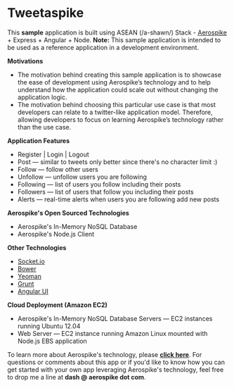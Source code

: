 Tweetaspike
===========

This **sample** application is built using ASEAN (/a-shawn/) Stack - <a href='http://aerospike.com/' target='_blank'>Aerospike</a> + Express + Angular + Node. **Note:** This sample application is intended to be used as a reference application in a development environment.

**Motivations**

  * The motivation behind creating this sample application is to showcase the ease of development using Aerospike’s technology and to help understand how the application could scale out without changing the application logic.
  * The motivation behind choosing this particular use case is that most developers can relate to a twitter-like application model. Therefore, allowing developers to focus on learning Aerospike’s technology rather than the use case.

**Application Features**

  * Register | Login | Logout
  * Post &mdash; similar to tweets only better since there's no character limit :)
  * Follow &mdash; follow other users
  * Unfollow &mdash; unfollow users you are following
  * Following &mdash; list of users you follow including their posts
  * Followers &mdash; list of users that follow you including their posts
  * Alerts &mdash; real-time alerts when users you are following add new posts

**Aerospike's Open Sourced Technologies**

  * Aerospike's In-Memory NoSQL Database
  * Aerospike's Node.js Client

**Other Technologies**
  * <a href='http://socket.io/' target='_blank'>Socket.io</a>
  * <a href='http://bower.io/' target='_blank'>Bower</a>
  * <a href='http://yeoman.io/' target='_blank'>Yeoman</a>
  * <a href='http://gruntjs.com/' target='_blank'>Grunt</a>
  * <a href='http://angular-ui.github.io/bootstrap/' target='_blank'>Angular UI</a>

**Cloud Deployment (Amazon EC2)**
  * Aerospike's In-Memory NoSQL Database Servers &mdash; EC2 instances running Ubuntu 12.04
  * Web Server &mdash; EC2 instance running Amazon Linux mounted with Node.js EBS application

To learn more about Aerospike's technology, please <strong><a href='http://www.aerospike.com/develop/'>click here</a></strong>. For questions or comments about this app or if you'd like to know how you can get started with your own app leveraging Aerospike's technology, feel free to drop me a line at <strong>dash @ aerospike dot com</strong>.


